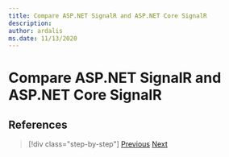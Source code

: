 ```yaml
---
title: Compare ASP.NET SignalR and ASP.NET Core SignalR
description: 
author: ardalis
ms.date: 11/13/2020
---
```


# Compare ASP.NET SignalR and ASP.NET Core SignalR

## References

>[!div class="step-by-step"]
>[Previous](razor-differences.md)
>[Next](testing-differences.md)
